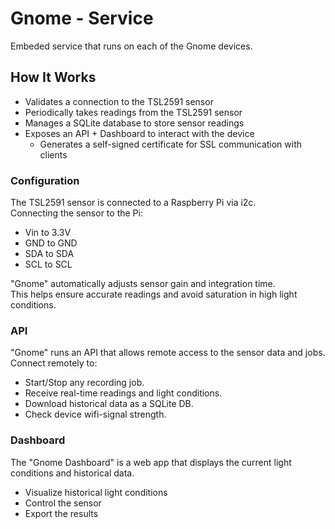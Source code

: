 # Gnome - Service

Embeded service that runs on each of the Gnome devices.

## How It Works

- Validates a connection to the TSL2591 sensor
- Periodically takes readings from the TSL2591 sensor
- Manages a SQLite database to store sensor readings
- Exposes an API + Dashboard to interact with the device
  - Generates a self-signed certificate for SSL communication with clients

### Configuration

The TSL2591 sensor is connected to a Raspberry Pi via i2c.  
Connecting the sensor to the Pi:

- Vin to 3.3V
- GND to GND
- SDA to SDA
- SCL to SCL

"Gnome" automatically adjusts sensor gain and integration time.  
This helps ensure accurate readings and avoid saturation in high light conditions.  

### API

"Gnome" runs an API that allows remote access to the sensor data and jobs.  
Connect remotely to:

- Start/Stop any recording job.
- Receive real-time readings and light conditions.  
- Download historical data as a SQLite DB.
- Check device wifi-signal strength.

### Dashboard

The "Gnome Dashboard" is a web app that displays the current light conditions and historical data.  

- Visualize historical light conditions
- Control the sensor
- Export the results
